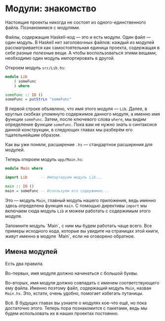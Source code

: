 # Модули: знакомство

Настоящие проекты никогда не состоят из одного-единственного файла. Познакомимся с модулями.

Файлы, содержащие Haskell-код &mdash; это и есть модули. Один файл &mdash; один модуль. В Haskell нет заголовочных файлов: каждый из модулей рассматривается как самостоятельная единица проекта, содержащая в себе разные полезные вещи. А чтобы воспользоваться этими вещами, необходимо один модуль импортировать в другой.

Откроем модуль `src/Lib.hs`:

```haskell
module Lib
    ( someFunc
    ) where

someFunc :: IO ()
someFunc = putStrLn "someFunc"
```

В первой строке объявлено, что имя этого модуля &mdash; `Lib`. Далее, в круглых скобках упомянуто содержимое данного модуля, а именно имя функции `someFunc`. Затем, после ключевого слова `where`, мы видим определение функции `someFunc`. Пока вам не нужно знать о синтаксисе данной конструкции, в следующих главах мы разберём его тщательнейшим образом.

Как вы уже поняли, расширение `.hs` &mdash; стандартное расширения для модулей.

Теперь откроем модуль `app/Main.hs`:

```haskell
module Main where

import Lib      -- Импортируем модуль Lib...

main :: IO ()
main = someFunc -- Используем его содержимое...
```

Это &mdash; модуль `Main`, главный модуль нашего приложения, ведь именно здесь определена функция `main`. С помощью директивы `import` мы включаем сюда модуль `Lib` и можем работать с содержимым этого модуля.

<div class="card-panel orange darken-2 left-align smaller-text"><span class="white-text">
Запомните модуль `Main`, с ним мы будем работать чаще всего. Все примеры исходного кода, которые вы увидите на страницах этой книги, живут именно в модуле `Main`, если не оговорено обратное.
</span></div>

## Имена модулей

Есть два правила.

Во-первых, имя модуля должно начинаться с большой буквы.

Во-вторых, имя модуля должно совпадать с именем соответствующего ему файла. Именно поэтому файл, содержащий модуль `Main`, назван `Main.hs`. Это, кстати, очень удобно, помогает избегать путаницы.

Всё. В будущих главах вы узнаете о модулях кое-что ещё, но пока достаточно этого. Теперь пора познакомится с пакетами, ведь мы будем использовать их в наших проектах постоянно.
